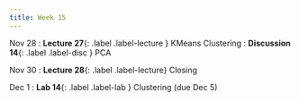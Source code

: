 ```yaml
---
title: Week 15
---
```


Nov 28
: **Lecture 27**{: .label .label-lecture } KMeans Clustering
: **Discussion 14**{: .label .label-disc } PCA

Nov 30
: **Lecture 28**{: .label .label-lecture} Closing

Dec 1
: **Lab 14**{: .label .label-lab } Clustering (due Dec 5)
